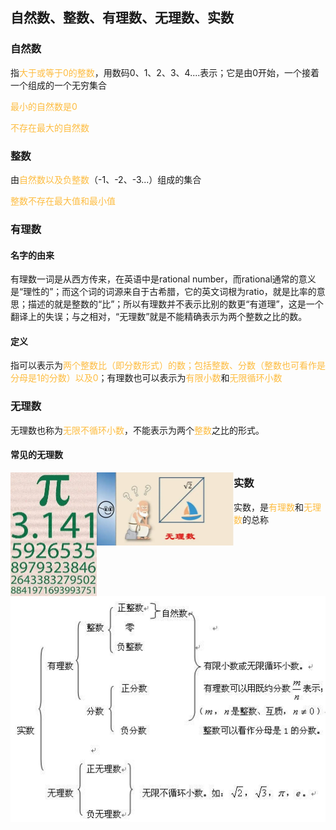 ## 自然数、整数、有理数、无理数、实数

### 自然数

指<font color="#FDBC40">大于或等于0的整数</font>，用数码0、1、2、3、4....表示；它是由0开始，一个接着一个组成的一个无穷集合

<font color="#FDBC40">最小的自然数是0</font>

<font color="#FDBC40">不存在最大的自然数</font>



### 整数

由<font color="#FDBC40">自然数以及负整数</font>（-1、-2、-3...）组成的集合

<font color="#FDBC40">整数不存在最大值和最小值</font>



### 有理数

#### 名字的由来

有理数一词是从西方传来，在英语中是rational number，而rational通常的意义是“理性的”；而这个词的词源来自于古希腊，它的英文词根为ratio，就是比率的意思；描述的就是整数的“比”；所以有理数并不表示比别的数更“有道理”，这是一个翻译上的失误；与之相对，“无理数”就是不能精确表示为两个整数之比的数。

#### 定义

指可以表示为<font color="#FDBC40">两个整数比（即分数形式）的数；包括整数、分数（整数也可看作是分母是1的分数）以及0</font>；有理数也可以表示为<font color="#FDBC40">有限小数</font>和<font color="#FDBC40">无限循环小数</font>



### 无理数

无理数也称为<font color="#FDBC40">无限不循环小数</font>，不能表示为两个<font color="#FDBC40">整数</font>之比的形式。

#### 常见的无理数

<img src="res/80cb39dbb6fd5266453e34caa118972bd50736d2.webp" alt="80cb39dbb6fd5266453e34caa118972bd50736d2" style="zoom:50%;" align="left"/>

<img src="res/242dd42a2834349b033ba8f981b202ce36d3d539100c.webp" alt="242dd42a2834349b033ba8f981b202ce36d3d539100c" style="zoom:50%;" align="left"/>



### 实数

实数，是<font color="#FDBC40">有理数</font>和<font color="#FDBC40">无理数</font>的总称

![t0139d6ed0f39ead507](res/t0139d6ed0f39ead507.jpg)